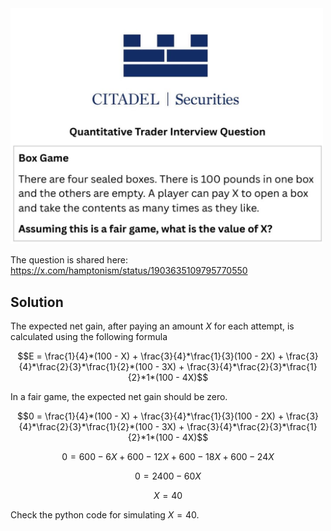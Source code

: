 <img src="citatel_100_pound_box.jpg" alt="100 Pound Box" width="500" />

The question is shared here: https://x.com/hamptonism/status/1903635109795770550

## Solution

The expected net gain, after paying an amount $X$ for each attempt, is calculated using the following formula
```math
E = \frac{1}{4}*(100 - X) + \frac{3}{4}*\frac{1}{3}(100 - 2X) + \frac{3}{4}*\frac{2}{3}*\frac{1}{2}*(100 - 3X) + \frac{3}{4}*\frac{2}{3}*\frac{1}{2}*1*(100 - 4X)
```
In a fair game, the expected net gain should be zero.
```math
0 = \frac{1}{4}*(100 - X) + \frac{3}{4}*\frac{1}{3}(100 - 2X) + \frac{3}{4}*\frac{2}{3}*\frac{1}{2}*(100 - 3X) + \frac{3}{4}*\frac{2}{3}*\frac{1}{2}*1*(100 - 4X)
```
```math
0 = 600 - 6X + 600 - 12X + 600 - 18X + 600 - 24X
```
```math
0 = 2400 - 60X
```
```math
X = 40
```

Check the python code for simulating $X = 40$.